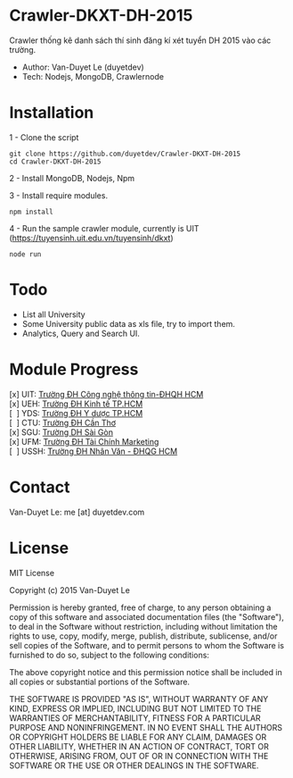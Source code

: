 # Crawler-DKXT-DH-2015
Crawler thống kê danh sách thí sinh đăng kí xét tuyển DH 2015 vào các trường.

* Author: Van-Duyet Le (duyetdev)
* Tech: Nodejs, MongoDB, Crawlernode

# Installation

1 - Clone the script 
````
git clone https://github.com/duyetdev/Crawler-DKXT-DH-2015
cd Crawler-DKXT-DH-2015
````

2 - Install MongoDB, Nodejs, Npm 

3 - Install require modules. 
````
npm install
````

4 - Run the sample crawler module, currently is UIT (https://tuyensinh.uit.edu.vn/tuyensinh/dkxt)
````
node run
````

# Todo 

* List all University
* Some University public data as xls file, try to import them.
* Analytics, Query and Search UI.

# Module Progress

[x] UIT: [Trường ĐH Công nghệ thông tin-ĐHQH HCM](http://tuyensinh.uit.edu.vn) <br />
[x] UEH: [Trường ĐH Kinh tế TP.HCM](http://tuyensinh.dev.ueh.edu.vn) <br />
[&nbsp;&nbsp;] YDS: [Trường ĐH Y dược TP.HCM](http://moodle.yds.edu.vn/yds2/tuyensinh/2015/yds_bangdiem.php) <br />
[&nbsp;&nbsp;] CTU: [Trường ĐH Cần Thơ](http://kqxt.ctu.edu.vn/) <br />
[x] SGU: [Trường DH Sài Gòn](http://www.sgu.edu.vn/index.php?option=com_content&view=article&id=4411%3Adanh-sach-thi-sinh-ng-ki-xet-tuyn-nguyn-vng-i-n-ht-ngay-03082015&catid=475%3Atuyn-sinh-2015&Itemid=609) <br />
[x] UFM: [Trường ĐH Tài Chính Marketing](http://xettuyen.ufm.edu.vn/) <br />
[&nbsp;&nbsp;] USSH: [Trường ĐH Nhân Văn - ĐHQG HCM](http://dt.hcmussh.edu.vn/?ArticleId=d6d7bff3-2b68-4c8e-9a07-03751f37cdc1) <br />

# Contact 

Van-Duyet Le: me [at] duyetdev.com

# License

MIT License

Copyright (c) 2015 Van-Duyet Le

Permission is hereby granted, free of charge, to any person obtaining a copy of this software and associated documentation files (the "Software"), to deal in the Software without restriction, including without limitation the rights to use, copy, modify, merge, publish, distribute, sublicense, and/or sell copies of the Software, and to permit persons to whom the Software is furnished to do so, subject to the following conditions:

The above copyright notice and this permission notice shall be included in all copies or substantial portions of the Software.

THE SOFTWARE IS PROVIDED "AS IS", WITHOUT WARRANTY OF ANY KIND, EXPRESS OR IMPLIED, INCLUDING BUT NOT LIMITED TO THE WARRANTIES OF MERCHANTABILITY, FITNESS FOR A PARTICULAR PURPOSE AND NONINFRINGEMENT. IN NO EVENT SHALL THE AUTHORS OR COPYRIGHT HOLDERS BE LIABLE FOR ANY CLAIM, DAMAGES OR OTHER LIABILITY, WHETHER IN AN ACTION OF CONTRACT, TORT OR OTHERWISE, ARISING FROM, OUT OF OR IN CONNECTION WITH THE SOFTWARE OR THE USE OR OTHER DEALINGS IN THE SOFTWARE.

